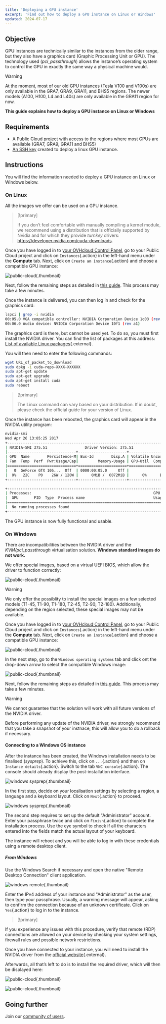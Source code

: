 ```yaml
---
title: 'Deploying a GPU instance'
excerpt: 'Find out how to deploy a GPU instance on Linux or Windows'
updated: 2024-07-17
---
```


## Objective

GPU instances are technically similar to the instances from the older range, but they also have a graphics card (Graphic Processing Unit or GPU). The technology used (*pci_passthrough*) allows the instance’s operating system to control the GPU in exactly the same way a physical machine would.

> [!warning]
>
> At the moment, most of our old GPU instances (Tesla V100 and V100s) are only available in the GRA7, GRA9, GRA11, and BHS5 regions. The newer models (A100, H100, L4 and L40s) are only available in the GRA11 region for now.
>

**This guide explains how to deploy a GPU instance on Linux or Windows**

## Requirements

- A Public Cloud project with access to the regions where most GPUs are available (GRA7, GRA9, GRA11 and BHS5)
- [An SSH key](/pages/public_cloud/compute/creating-ssh-keys-pci) created to deploy a linux GPU instance.

## Instructions

You will find the information needed to deploy a GPU instance on Linux or Windows below.

### On Linux

All the images we offer can be used on a GPU instance.

> [!primary]
>
> If you don’t feel comfortable with manually compiling a kernel module, we recommend using a distribution that is officially supported by Nvidia and for which they provide *turnkey* drivers: <https://developer.nvidia.com/cuda-downloads>.
> 

Once you have logged in to [your OVHcloud Control Panel](/links/manager), go to your Public Cloud project and click on `Instances`{.action} in the left-hand menu under the **Compute** tab. Next, click on `Create an instance`{.action} and choose a compatible GPU instance:

![public-cloud](images/GPU-Flavors_2024.png){.thumbnail}

Next, follow the remaining steps as detailed in [this guide](/pages/public_cloud/compute/public-cloud-first-steps#create-instance). This process may take a few minutes.

Once the instance is delivered, you can then log in and check for the graphics card: 

```bash
lspci | grep -i nvidia
00:05.0 VGA compatible controller: NVIDIA Corporation Device 1c03 (rev a1)
00:06.0 Audio device: NVIDIA Corporation Device 10f1 (rev a1)
```

The graphics card is there, but cannot be used yet. To do so, you must first install the NVIDIA driver. You can find the list of packages at this address: [List of available Linux packages](https://developer.download.nvidia.com/compute/cuda/repos/){.external}.

You will then need to enter the following commands:

```sh
wget URL_of_packet_to_download
sudo dpkg -i cuda-repo-XXXX-XXXXXX
sudo apt-get update
sudo apt-get upgrade
sudo apt-get install cuda
sudo reboot
```

> [!primary]
>
> The Linux command can vary based on your distribution. If in doubt, please check the official guide for your version of Linux.
> 

Once the instance has been rebooted, the graphics card will appear in the NVIDIA utility program:

```sh
nvidia-smi
Wed Apr 26 13:05:25 2017
+-----------------------------------------------------------------------------+
| NVIDIA-SMI 375.51                 Driver Version: 375.51                    |
|-------------------------------+----------------------+----------------------+
| GPU  Name        Persistence-M| Bus-Id        Disp.A | Volatile Uncorr. ECC |
| Fan  Temp  Perf  Pwr:Usage/Cap|         Memory-Usage | GPU-Util  Compute M. |
|===============================+======================+======================|
|   0  GeForce GTX 106...  Off  | 0000:00:05.0     Off |                  N/A |
|  0%   22C    P0    26W / 120W |      0MiB /  6072MiB |      0%      Default |
+-------------------------------+----------------------+----------------------+

+-----------------------------------------------------------------------------+
| Processes:                                                       GPU Memory |
|  GPU       PID  Type  Process name                               Usage      |
|=============================================================================|
|  No running processes found                                                 |
+-----------------------------------------------------------------------------+
```

The GPU instance is now fully functional and usable.

### On Windows

There are incompatibilities between the NVIDIA driver and the *KVM/pci_passthrough* virtualisation solution. **Windows standard images do not work.**

We offer special images, based on a virtual UEFI BIOS, which allow the driver to function correctly:

![public-cloud](images/EN-WindowsImages_2024.png){.thumbnail}

> [!warning]
>
> We only offer the possiblity to install the special images on a few selected models (T1-45, T1-90, T1-180, T2-45, T2-90, T2-180). Additionally, depending on the region selected, these special images may not be available.
>

Once you have logged in to [your OVHcloud Control Panel](/links/manager), go to your Public Cloud project and click on `Instances`{.action} in the left-hand menu under the **Compute** tab. Next, click on `Create an instance`{.action} and choose a compatible GPU instance:

![public-cloud](images/GPU-Flavors_2024.png){.thumbnail}

In the next step, go to the `Windows operating systems` tab and click ont the drop-down arrow to select the compatible Windows image:

![public-cloud](images/EN-WindowsImages_2024.png){.thumbnail}

Next, follow the remaining steps as detailed in [this guide](/pages/public_cloud/compute/public-cloud-first-steps#create-instance). This process may take a few minutes.

> [!warning]
>
> We cannot guarantee that the solution will work with all future versions of the NVIDIA driver.
>
> Before performing any update of the NVIDIA driver, we strongly recommend that you take a snapshot of your instnace, this will allow you to do a rollback if necessary.
>

#### Connecting to a Windows OS instance

After the instance has been created, the Windows installation needs to be finalised (_sysprep_). To achieve this, click on `...`{.action} and then on `Instance details`{.action}. Switch to the tab `VNC console`{.action}. The console should already display the post-installation interface.

![windows sysprep](images/windows-connect-01.png){.thumbnail}

In the first step, decide on your localisation settings by selecting a region, a language and a keyboard layout. Click on `Next`{.action} to proceed.

![windows sysprep](images/windows-connect-02.png){.thumbnail}

The second step requires to set up the default "Administrator" account. Enter your passphrase twice and click on `Finish`{.action} to complete the installation process. Use the eye symbol to check if all the characters entered into the fields match the actual layout of your keyboard.

The instance will reboot and you will be able to log in with these credentials using a remote desktop client. 

##### **From Windows**

Use the Windows Search if necessary and open the native "Remote Desktop Connection" client application.

![windows remote](/pages/assets/screens/other/windows/windows_rdp.png){.thumbnail}

Enter the IPv4 address of your instance and "Administrator" as the user, then type your passphrase. Usually, a warning message will appear, asking to confirm the connection because of an unknown certificate. Click on `Yes`{.action} to log in to the instance.

> [!primary]
>
If you experience any issues with this procedure, verify that remote (RDP) connections are allowed on your device by checking your system settings, firewall rules and possible network restrictions.
>

Once you have connected to your instance, you will need to install the NVIDIA driver from the [official website](https://www.nvidia.com/Download/index.aspx){.external}.

Afterwards, all that’s left to do is to install the required driver, which will then be displayed here:

![public-cloud](images/WindowsDriverVersion.png){.thumbnail}

![public-cloud](images/WindowsDeviceManager.png){.thumbnail}

## Going further

Join our [community of users](/links/community).
